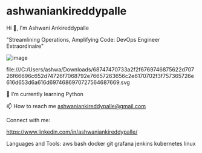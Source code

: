 # ashwaniankireddypalle

Hi 👋, I'm Ashwani Ankireddypalle

"Streamlining Operations, Amplifying Code: DevOps Engineer Extraordinaire"

![image](https://github.com/user-attachments/assets/e6f36617-8555-4dd6-9524-8c6bdf5d0708)


file:///C:/Users/ashwa/Downloads/68747470733a2f2f6769746875622d70726f66696c652d74726f7068792e76657263656c2e6170702f3f757365726e616d653d6a616d6974686970727564687669.svg

🌱 I’m currently learning Python

📫 How to reach me ashwaniankireddypalle@gmail.com

Connect with me:


https://www.linkedin.com/in/ashwaniankireddypalle/

Languages and Tools:
aws bash docker git grafana jenkins kubernetes linux
